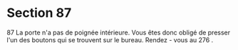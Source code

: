 # Section 87

87
La porte n'a pas de poignée intérieure. Vous êtes donc obligé de
presser l'un des boutons qui se trouvent sur le bureau. Rendez -
vous au 276 .
